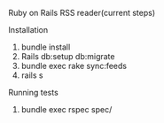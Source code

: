 Ruby on Rails RSS reader(current steps)

Installation

1. bundle install
2. Rails db:setup db:migrate
3. bundle exec rake sync:feeds
3. rails s

Running tests

1. bundle exec rspec spec/